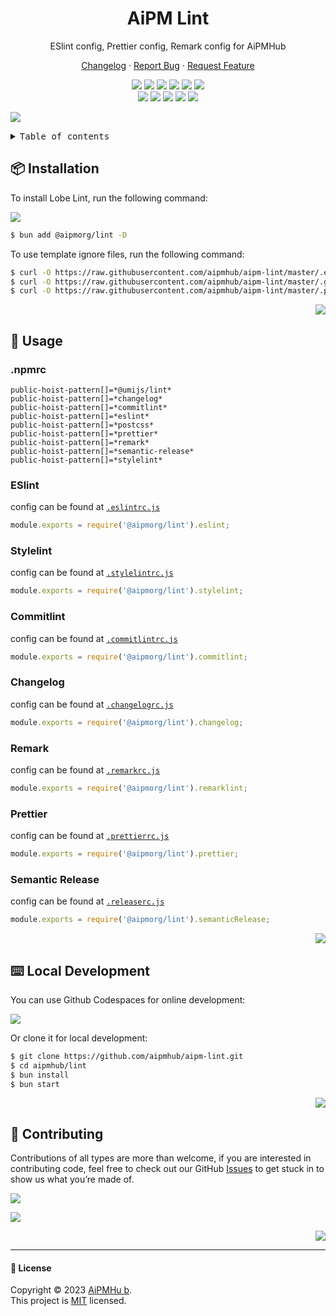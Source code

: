 <a name="readme-top"></a><div align="center">

<h1>AiPM Lint</h1>

ESlint config, Prettier config, Remark config for AiPMHub

[Changelog](./CHANGELOG.md) · [Report Bug][issues-link] · [Request Feature][issues-link]

<!-- SHIELD GROUP -->

[![][npm-release-shield]][npm-release-link]
[![][discord-shield]][discord-link]
[![][npm-downloads-shield]][npm-downloads-link]
[![][github-releasedate-shield]][github-releasedate-link]
[![][github-action-test-shield]][github-action-test-link]
[![][github-action-release-shield]][github-action-release-link]<br/>
[![][github-contributors-shield]][github-contributors-link]
[![][github-forks-shield]][github-forks-link]
[![][github-stars-shield]][github-stars-link]
[![][github-issues-shield]][github-issues-link]
[![][github-license-shield]][github-license-link]

</div>

![](https://raw.githubusercontent.com/andreasbm/readme/master/assets/lines/rainbow.png)

<details>
<summary><kbd>Table of contents</kbd></summary>

#### TOC

- [📦 Installation](#-installation)
- [🤯 Usage](#-usage)
  - [.npmrc](#npmrc)
  - [ESlint](#eslint)
  - [Stylelint](#stylelint)
  - [Commitlint](#commitlint)
  - [Changelog](#changelog)
  - [Remark](#remark)
  - [Prettier](#prettier)
  - [Semantic Release](#semantic-release)
- [⌨️ Local Development](#️-local-development)
- [🤝 Contributing](#-contributing)

####

</details>

## 📦 Installation

To install Lobe Lint, run the following command:

[![][bun-shield]][bun-link]

```bash
$ bun add @aipmorg/lint -D
```

To use template ignore files, run the following command:

```bash
$ curl -O https://raw.githubusercontent.com/aipmhub/aipm-lint/master/.eslintignore
$ curl -O https://raw.githubusercontent.com/aipmhub/aipm-lint/master/.gitignore
$ curl -O https://raw.githubusercontent.com/aipmhub/aipm-lint/master/.prettierignore
```

<div align="right">

[![][back-to-top]](#readme-top)

</div>

## 🤯 Usage

### .npmrc

```text
public-hoist-pattern[]=*@umijs/lint*
public-hoist-pattern[]=*changelog*
public-hoist-pattern[]=*commitlint*
public-hoist-pattern[]=*eslint*
public-hoist-pattern[]=*postcss*
public-hoist-pattern[]=*prettier*
public-hoist-pattern[]=*remark*
public-hoist-pattern[]=*semantic-release*
public-hoist-pattern[]=*stylelint*
```

### ESlint

config can be found at [`.eslintrc.js`](/src/eslint/index.ts)

```js
module.exports = require('@aipmorg/lint').eslint;
```

### Stylelint

config can be found at [`.stylelintrc.js`](/src/stylelint/index.ts)

```js
module.exports = require('@aipmorg/lint').stylelint;
```

### Commitlint

config can be found at [`.commitlintrc.js`](/src/commitlint/index.ts)

```js
module.exports = require('@aipmorg/lint').commitlint;
```

### Changelog

config can be found at [`.changelogrc.js`](/src/changelog/index.ts)

```js
module.exports = require('@aipmorg/lint').changelog;
```

### Remark

config can be found at [`.remarkrc.js`](/src/remarklint/index.ts)

```js
module.exports = require('@aipmorg/lint').remarklint;
```

### Prettier

config can be found at [`.prettierrc.js`](/src/prettier/index.ts)

```js
module.exports = require('@aipmorg/lint').prettier;
```

### Semantic Release

config can be found at [`.releaserc.js`](/src/semantic-release/index.ts)

```js
module.exports = require('@aipmorg/lint').semanticRelease;
```

<div align="right">

[![][back-to-top]](#readme-top)

</div>

## ⌨️ Local Development

You can use Github Codespaces for online development:

[![][codespaces-shield]][codespaces-link]

Or clone it for local development:

```bash
$ git clone https://github.com/aipmhub/aipm-lint.git
$ cd aipmhub/lint
$ bun install
$ bun start
```

<div align="right">

[![][back-to-top]](#readme-top)

</div>

## 🤝 Contributing

Contributions of all types are more than welcome, if you are interested in contributing code, feel free to check out our GitHub [Issues][github-issues-link] to get stuck in to show us what you’re made of.

[![][pr-welcome-shield]][pr-welcome-link]

[![][contributors-contrib]][contributors-url]

<div align="right">

[![][back-to-top]](#readme-top)

</div>

---

#### 📝 License

Copyright © 2023 [AiPMHu b][profile-link]. <br />
This project is [MIT](./LICENSE) licensed.

<!-- LINK GROUP -->

[back-to-top]: https://img.shields.io/badge/-BACK_TO_TOP-151515?style=flat-square
[bun-link]: https://bun.sh
[bun-shield]: https://img.shields.io/badge/-speedup%20with%20bun-black?logo=bun&style=for-the-badge
[codespaces-link]: https://codespaces.new/aipmhub/aipm-lint
[codespaces-shield]: https://github.com/codespaces/badge.svg
[contributors-contrib]: https://contrib.rocks/image?repo=aipmhub/aipm-lint
[contributors-url]: https://github.com/aipmhub/aipm-lint/graphs/contributors
[discord-link]: https://discord.gg/AYFPHvv2jT
[discord-shield]: https://img.shields.io/discord/1127171173982154893?color=5865F2&label=discord&labelColor=black&logo=discord&logoColor=white&style=flat-square
[github-action-release-link]: https://github.com/aipmhub/aipm-lint/actions/workflows/release.yml
[github-action-release-shield]: https://img.shields.io/github/actions/workflow/status/aipmhub/aipm-lint/release.yml?label=release&labelColor=black&logo=githubactions&logoColor=white&style=flat-square
[github-action-test-link]: https://github.com/aipmhub/aipm-lint/actions/workflows/test.yml
[github-action-test-shield]: https://img.shields.io/github/actions/workflow/status/aipmhub/aipm-lint/test.yml?label=test&labelColor=black&logo=githubactions&logoColor=white&style=flat-square
[github-contributors-link]: https://github.com/aipmhub/aipm-lint/graphs/contributors
[github-contributors-shield]: https://img.shields.io/github/contributors/aipmhub/aipm-lint?color=c4f042&labelColor=black&style=flat-square
[github-forks-link]: https://github.com/aipmhub/aipm-lint/network/members
[github-forks-shield]: https://img.shields.io/github/forks/aipmhub/aipm-lint?color=8ae8ff&labelColor=black&style=flat-square
[github-issues-link]: https://github.com/aipmhub/aipm-lint/issues
[github-issues-shield]: https://img.shields.io/github/issues/aipmhub/aipm-lint?color=ff80eb&labelColor=black&style=flat-square
[github-license-link]: https://github.com/aipmhub/aipm-lint/blob/master/LICENSE
[github-license-shield]: https://img.shields.io/github/license/aipmhub/aipm-lint?color=white&labelColor=black&style=flat-square
[github-releasedate-link]: https://github.com/aipmhub/aipm-lint/releases
[github-releasedate-shield]: https://img.shields.io/github/release-date/aipmhub/aipm-lint?labelColor=black&style=flat-square
[github-stars-link]: https://github.com/aipmhub/aipm-lint/network/stargazers
[github-stars-shield]: https://img.shields.io/github/stars/aipmhub/aipm-lint?color=ffcb47&labelColor=black&style=flat-square
[issues-link]: https://github.com/aipmhub/aipm-lint/issues/new/choose
[npm-downloads-link]: https://www.npmjs.com/package/@aipmorg/lint
[npm-downloads-shield]: https://img.shields.io/npm/dt/@aipmorg/lint?labelColor=black&style=flat-square
[npm-release-link]: https://www.npmjs.com/package/@aipmorg/lint
[npm-release-shield]: https://img.shields.io/npm/v/@aipmorg/lint?color=369eff&labelColor=black&logo=npm&logoColor=white&style=flat-square
[pr-welcome-link]: https://github.com/aipmhub/aipm-lint/pulls
[pr-welcome-shield]: https://img.shields.io/badge/🤯_pr_welcome-%E2%86%92-ffcb47?labelColor=black&style=for-the-badge
[profile-link]: https://github.com/aipmhub
